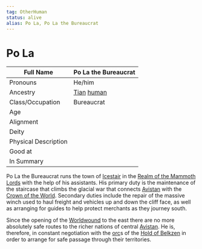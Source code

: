 ```yaml
---
tag: OtherHuman
status: alive
alias: Po La, Po La the Bureaucrat
---
```

# Po La
| Full Name            | Po La the Bureaucrat |
| -------------------- | -------------------- |
| Pronouns             | He/him               |
| Ancestry             | [Tian](../../Notions/Tian.md) [human](../../Notions/Races/Human.md)           |
| Class/Occupation     | Bureaucrat           |
| Age                  |                      |
| Alignment            |                      |
| Deity                |                      |
| Physical Description |                      |
| Good at              |                      |
| In Summary           |                      |

Po La the Bureaucrat runs the town of [Icestair](../../Places/Settlements/Icestair.md) in the [Realm of the Mammoth Lords](../../Places/Realm-of-the-Mammoth-Lords.md) with the help of his assistants. His primary duty is the maintenance of the staircase that climbs the glacial war that connects [Avistan](../../Places/Avistan.md) with the [Crown of the World](../../Places/Crown-of-the-World.md). Secondary duties include the repair of the massive winch used to haul freight and vehicles up and down the cliff face, as well as arranging for guides to help protect merchants as they journey south.

Since the opening of the [Worldwound](../../Places/Worldwound.md) to the east there are no more absolutely safe routes to the richer nations of central [Avistan](../../Places/Avistan.md). He is, therefore, in constant negotiation with the [orc](../../Notions/Races/Orc.md)s of the [Hold of Belkzen](../../Places/Hold-of-Belkzen.md) in order to arrange for safe passage through their territories.